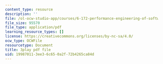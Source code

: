 ```yaml
---
content_type: resource
description: ''
file: /ol-ocw-studio-app/courses/6-172-performance-engineering-of-software-systems-fall-2018/199870113ee36c650a2f72b4265ca84d_d5e_YJGXXFU.pdf
file_size: 95570
file_type: application/pdf
learning_resource_types: []
license: https://creativecommons.org/licenses/by-nc-sa/4.0/
ocw_type: OCWFile
resourcetype: Document
title: 3play pdf file
uid: 19987011-3ee3-6c65-0a2f-72b4265ca84d
---
```

